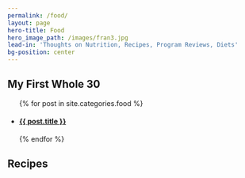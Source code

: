```yaml
---
permalink: /food/
layout: page
hero-title: Food
hero_image_path: /images/fran3.jpg
lead-in: 'Thoughts on Nutrition, Recipes, Program Reviews, Diets'
bg-position: center
---
```


<div class="container default">
  <h2 class="editable trafalgar text-center editable">My First Whole 30</h2>
  <center>
  </center>
  <div blog-gallery="many">
    <!-- <h2 class="editable double-pica text-center editable" style="margin: 30px;">All Posts</h2> -->
    <ul>  
      {% for post in site.categories.food %}
        <a href="{{ post.url }}" class="hvr-grow"><li class="food invert">
        <div class="preview" style="background-position: center {{ post.image-position }}; background-image: url('{{ post.main_image_path }}')">
        </div>
          <h4 class="pica">{{ post.title }}</h4>
          <i class="fa fa-chevron-right" aria-hidden="true"></i>
        </li>
        </a>
      {% endfor %}
    </ul>
  <h2 class="editable trafalgar text-center editable">Recipes</h2>
  <center>
  </center>
  </div>
</div>

<!-- <nav class="filters food">
  <h3 class="great-primer editable" style="display: inline;">Filter by Category:</h3><a href="/food/#allposts">All Posts</a>
  {% for category in site.categories %}
      <a href="#{{ category | first | remove:' ' }}">{{ category | first }}</a> {% if forloop.last %} {% else %} {% endif %}
  {% endfor %}
</nav> -->
